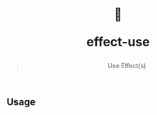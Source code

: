<h1 align="center">
  
  💁 
  
  
  effect-use
  </h1>
  
  > <p align="center">Use Effect(s)</p>

<br/>

## Usage
  


